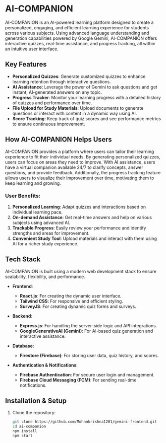 # AI-COMPANION

AI-COMPANION is an AI-powered learning platform designed to create a personalized, engaging, and efficient learning experience for students across various subjects. Using advanced language understanding and generation capabilities powered by Google Gemini, AI-COMPANION offers interactive quizzes, real-time assistance, and progress tracking, all within an intuitive user interface.

## Key Features

- **Personalized Quizzes**: Generate customized quizzes to enhance learning retention through interactive questions.
- **AI Assistance**: Leverage the power of Gemini to ask questions and get instant, AI-generated answers on any topic.
- **Progress Tracker**: Monitor your learning progress with a detailed history of quizzes and performance over time.
- **File Upload for Study Materials**: Upload documents to generate questions or interact with content in a dynamic way using AI.
- **Score Tracking**: Keep track of quiz scores and see performance metrics to ensure continuous improvement.

## How AI-COMPANION Helps Users

AI-COMPANION provides a platform where users can tailor their learning experience to fit their individual needs. By generating personalized quizzes, users can focus on areas they need to improve. With AI assistance, users have a virtual companion available 24/7 to clarify concepts, answer questions, and provide feedback. Additionally, the progress tracking feature allows users to visualize their improvement over time, motivating them to keep learning and growing.

### User Benefits:
1. **Personalized Learning**: Adapt quizzes and interactions based on individual learning pace.
2. **On-demand Assistance**: Get real-time answers and help on various subjects using advanced AI.
3. **Trackable Progress**: Easily review your performance and identify strengths and areas for improvement.
4. **Convenient Study Tool**: Upload materials and interact with them using AI for a richer study experience.

## Tech Stack

AI-COMPANION is built using a modern web development stack to ensure scalability, flexibility, and performance.

- **Frontend**: 
  - **React.js**: For creating the dynamic user interface.
  - **Tailwind CSS**: For responsive and efficient styling.
  - **SurveyJS**: For creating dynamic quiz forms and surveys.
  
- **Backend**: 
  - **Express.js**: For handling the server-side logic and API integrations.
  - **GoogleGenerativeAI (Gemini)**: For AI-based quiz generation and interactive assistance.
  
- **Database**: 
  - **Firestore (Firebase)**: For storing user data, quiz history, and scores.
  
- **Authentication & Notifications**: 
  - **Firebase Authentication**: For secure user login and management.
  - **Firebase Cloud Messaging (FCM)**: For sending real-time notifications.

## Installation & Setup

1. Clone the repository:

   ```bash
   git clone https://github.com/Mohankrishna1201/gemini-frontend.git
   cd ai-companion
   npm install
   npm start
